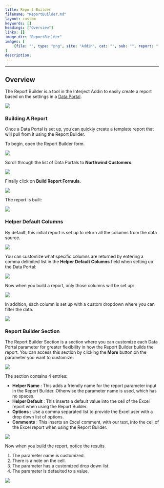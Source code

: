 ```yaml
---
title: Report Builder
filename: "ReportBuilder.md"
layout: custom
keywords: []
headings: ["Overview"]
links: []
image_dir: "ReportBuilder"
images: [
    {file: "", type: "png", site: "Addin", cat: "", sub: "", report: "", ribbon: "", config: ""}
]
description: 
---
```

* * *

## Overview

The Report Builder is a tool in the Interject Addin to easily create a report based on the settings in a [Data Portal](/wPortal/Data-Portals.html).

![](/images/ReportBuilder/Ribbon.png)
<br>

### Building A Report

Once a Data Portal is set up, you can quickly create a template report that will pull from it using the Report Builder.

To begin, open the Report Builder form.

![](/images/ReportBuilder/OpenReportBuilder.png)
<br>

Scroll through the list of Data Portals to **Northwind Customers**.

![](/images/ReportBuilder/ReportBuilderNorthwindCustomers.png)
<br>

Finally click on **Build Report Formula**.

![](/images/ReportBuilder/ReportBuilder.png)
<br>

The report is built:

![](/images/ReportBuilder/NorthwindCustomersReport.png)
<br>

### Helper Default Columns

By default, this initial report is set up to return all the columns from the data source. 

![](/images/ReportBuilder/AllColumnsReturned.png)
<br>

You can customize what specific columns are returned by entering a comma delimited list in the **Helper Default Columns** field when setting up the Data Portal:

![](/images/ReportBuilder/CommaDelimitedList.png)
<br>

Now when you build a report, only those columns will be set up:

![](/images/ReportBuilder/SelectedColumnsBuilt.png)
<br>

In addition, each column is set up with a custom dropdown where you can filter the data.

![](/images/ReportBuilder/ColumnFilters.png)
<br>

### Report Builder Section

The Report Builder Section is a section where you can customize each Data Portal parameter for greater flexibility in how the Report Builder builds the report. You can access this section by clicking the **More** button on the parameter you want to customize:

![](/images/ReportBuilder/FormulaParameters.png)
<br>

The section contains 4 entries:

- **Helper Name** : This adds a friendly name for the report parameter input in the Report Builder. Otherwise the parameter name is used, which has no spaces.
- **Helper Default** : This inserts a default value into the cell of the Excel report when using the Report Builder.
- **Options** : Use a comma separated list to provide the Excel user with a drop down list of options.
- **Comments** : This inserts an Excel comment, with our text, into the cell of the Excel report when using the Report Builder.

![](/images/ReportBuilder/ReportBuilderSection.png)
<br>

Now when you build the report, notice the results.

1. The parameter name is customized.
2. There is a note on the cell.
3. The parameter has a customized drop down list.
4. The parameter is defaulted to a value.

![](/images/ReportBuilder/CustomizedParameter.png)
<br>
